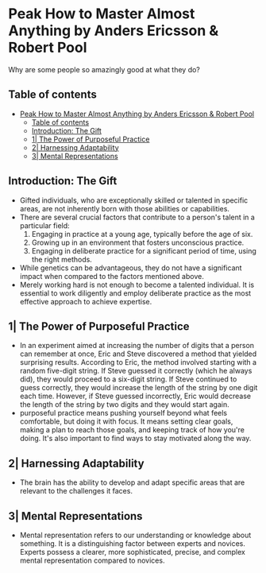 # Peak How to Master Almost Anything by Anders Ericsson & Robert Pool

Why are some people so amazingly good at what they do?

## Table of contents

- [Peak How to Master Almost Anything by Anders Ericsson \& Robert Pool](#peak-how-to-master-almost-anything-by-anders-ericsson--robert-pool)
  - [Table of contents](#table-of-contents)
  - [Introduction: The Gift](#introduction-the-gift)
  - [1| The Power of Purposeful Practice](#1-the-power-of-purposeful-practice)
  - [2| Harnessing Adaptability](#2-harnessing-adaptability)
  - [3| Mental Representations](#3-mental-representations)

## Introduction: The Gift

- Gifted individuals, who are exceptionally skilled or talented in specific areas, are not inherently born with those abilities or capabilities.
- There are several crucial factors that contribute to a person's talent in a particular field:
  1. Engaging in practice at a young age, typically before the age of six.
  1. Growing up in an environment that fosters unconscious practice.
  1. Engaging in deliberate practice for a significant period of time, using the right methods.
- While genetics can be advantageous, they do not have a significant impact when compared to the factors mentioned above.
- Merely working hard is not enough to become a talented individual. It is essential to work diligently and employ deliberate practice as the most effective approach to achieve expertise.

## 1| The Power of Purposeful Practice

- In an experiment aimed at increasing the number of digits that a person can remember at once, Eric and Steve discovered a method that yielded surprising results. According to Eric, the method involved starting with a random five-digit string. If Steve guessed it correctly (which he always did), they would proceed to a six-digit string. If Steve continued to guess correctly, they would increase the length of the string by one digit each time. However, if Steve guessed incorrectly, Eric would decrease the length of the string by two digits and they would start again.
- purposeful practice means pushing yourself beyond what feels comfortable, but doing it with focus. It means setting clear goals, making a plan to reach those goals, and keeping track of how you're doing. It's also important to find ways to stay motivated along the way.

## 2| Harnessing Adaptability

- The brain has the ability to develop and adapt specific areas that are relevant to the challenges it faces.

## 3| Mental Representations

- Mental representation refers to our understanding or knowledge about something. It is a distinguishing factor between experts and novices. Experts possess a clearer, more sophisticated, precise, and complex mental representation compared to novices.
